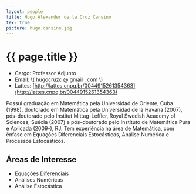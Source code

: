 ```yaml
---
layout: people
title: Hugo Alexander de la Cruz Cansino
tex: true
picture: hugo.cansino.jpg
---
```


# {{ page.title }}

- Cargo: Professor Adjunto
- Email: \\( hugocruzc @ gmail . com \\)
- Lattes: [http://lattes.cnpq.br/0044915261354363](http://lattes.cnpq.br/0044915261354363)

Possui graduação em Matemática pela Universidad de Oriente, Cuba
(1998), doutorado em Matemática pela Universidad de la Havana (2007),
pós-doutorado pelo Institut Mittag-Leffler, Royal Swedish Academy of
Sciences, Suécia (2007) e pós-doutorado pelo Instituto de Matemática
Pura e Aplicada (2009-), RJ. Tem experiência na área de Matemática,
com ênfase em Equações Diferenciais Estocásticas, Análise Numérica e
Processos Estocásticos.

## Áreas de Interesse

- Equações Diferenciais
- Análises Numéricas
- Análise Estocástica

